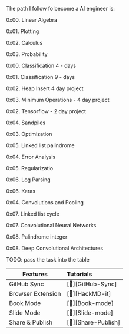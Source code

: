 The path I follow fo become a AI engineer is:

0x00. Linear Algebra

0x01. Plotting

0x02. Calculus

0x03. Probability

0x00. Classification 4 - days

0x01. Classification 9 - days

0x02. Heap Insert 4 day project

0x03. Minimum Operations - 4 day project

0x02. Tensorflow - 2 day project

0x04. Sandpiles

0x03. Optimization

0x05. Linked list palindrome

0x04. Error Analysis

0x05. Regularizatio

0x06. Log Parsing

0x06. Keras

0x04. Convolutions and Pooling

0x07. Linked list cycle

0x07. Convolutional Neural Networks

0x08. Palindrome integer

0x08. Deep Convolutional Architectures

TODO: pass the task into the table

| Features          | Tutorials               |
| ----------------- |:----------------------- |
| GitHub Sync       | [:link:][GitHub-Sync]   |
| Browser Extension | [:link:][HackMD-it]     |
| Book Mode         | [:link:][Book-mode]     |
| Slide Mode        | [:link:][Slide-mode]    |
| Share & Publish   | [:link:][Share-Publish] |
